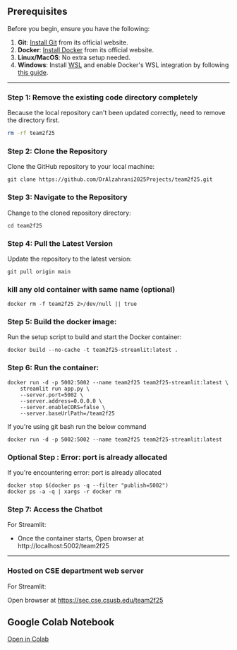 ## Prerequisites

Before you begin, ensure you have the following:

1. **Git**: [Install Git](https://git-scm.com/) from its official website.
2. **Docker**: [Install Docker](https://www.docker.com) from its official website.
3. **Linux/MacOS**: No extra setup needed.
4. **Windows**: Install [WSL](https://learn.microsoft.com/en-us/windows/wsl/install) and enable Docker's WSL integration by following [this guide](https://docs.docker.com/desktop/windows/wsl/).

---

### Step 1: Remove the existing code directory completely

Because the local repository can't been updated correctly, need to remove the directory first.

```bash
rm -rf team2f25
```

### Step 2: Clone the Repository

Clone the GitHub repository to your local machine:

```
git clone https://github.com/DrAlzahrani2025Projects/team2f25.git
```

### Step 3: Navigate to the Repository

Change to the cloned repository directory:

```
cd team2f25
```

### Step 4: Pull the Latest Version

Update the repository to the latest version:

```
git pull origin main
```

### kill any old container with same name (optional)

```
docker rm -f team2f25 2>/dev/null || true
```



### Step 5: Build the docker image:

Run the setup script to build and start the Docker container:

```
docker build --no-cache -t team2f25-streamlit:latest .
```

### Step 6: Run the container:

```
docker run -d -p 5002:5002 --name team2f25 team2f25-streamlit:latest \
    streamlit run app.py \
    --server.port=5002 \
    --server.address=0.0.0.0 \
    --server.enableCORS=false \
    --server.baseUrlPath=/team2f25

```

If you're using git bash run the below command
```
docker run -d -p 5002:5002 --name team2f25 team2f25-streamlit:latest
```

### Optional Step : Error: port is already allocated
If you're encountering error: port is already allocated
```
docker stop $(docker ps -q --filter "publish=5002")
docker ps -a -q | xargs -r docker rm

```


### Step 7: Access the Chatbot

For Streamlit:

- Once the container starts, Open browser at http://localhost:5002/team2f25

  

---

### Hosted on CSE department web server

For Streamlit:

Open browser at https://sec.cse.csusb.edu/team2f25 

## Google Colab Notebook  
[Open in Colab](https://colab.research.google.com/drive/1icOiUzhhm0l7PkDoCxUdDMqpX1eua8ug?usp=sharing)

